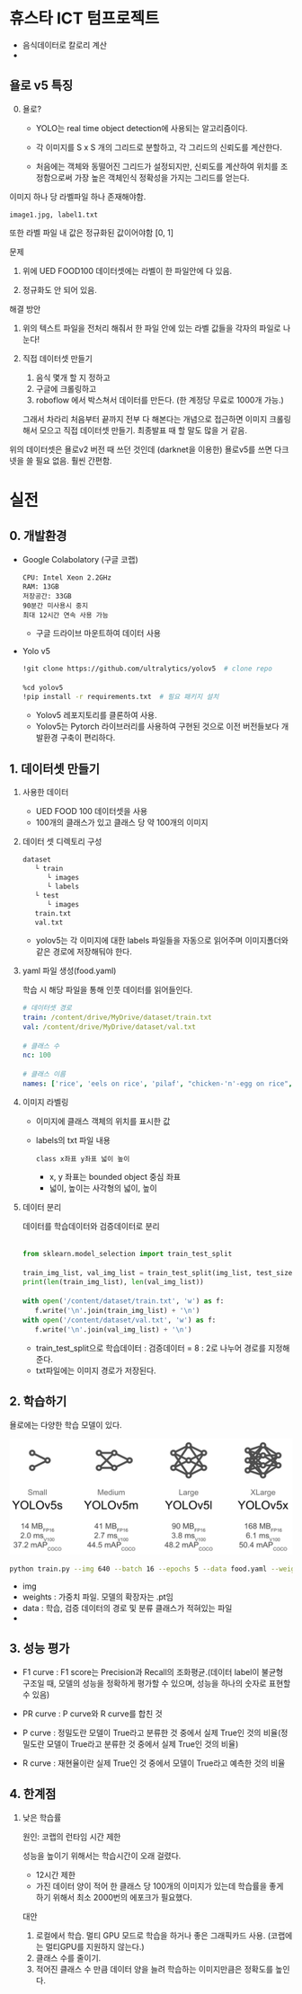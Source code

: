 # 휴스타 ICT 텀프로젝트

- 음식데이터로 칼로리 계산
- 
## 욜로 v5 특징

0. 욜로?

   - YOLO는 real time object detection에 사용되는 알고리즘이다.

   - 각 이미지를 S x S 개의 그리드로 분할하고, 각 그리드의 신뢰도를 계산한다.

   - 처음에는 객체와 동떨어진 그리드가 설정되지만, 신뢰도를 계산하여 위치를 조정함으로써 가장 높은 객체인식 정확성을 가지는 그리드를 얻는다.

이미지 하나 당 라벨파일 하나 존재해야함.
```
image1.jpg, label1.txt
```

또한 라벨 파일 내 값은 정규화된 값이어야함 [0, 1]

문제

1. 위에 UED FOOD100 데이터셋에는 라벨이 한 파일안에 다 있음. 

2. 정규화도 안 되어 있음.

해결 방안
1. 위의 텍스트 파일을 전처리 해줘서 한 파일 안에 있는 라벨 값들을 각자의 파일로 나눈다!
2. 직접 데이터셋 만들기
   1. 음식 몇개 할 지 정하고
   2. 구글에 크롤링하고
   3. roboflow 에서 박스쳐서 데이터를 만든다. (한 계정당 무료로 1000개 가능.) 
   
   그래서 차라리 처음부터 끝까지 전부 다 해본다는 개념으로 접근하면 이미지 크롤링해서 모으고 직접 데이터셋 만들기. 최종발표 때 할 말도 많을 거 같음.
   

위의 데이터셋은 욜로v2 버전 때 쓰던 것인데 (darknet을 이용한) 욜로v5를 쓰면 다크넷을 쓸 필요 없음. 훨씬 간편함.




# 실전

## 0. 개발환경

- Google Colabolatory (구글 코랩)
   ```
   CPU: Intel Xeon 2.2GHz
   RAM: 13GB
   저장공간: 33GB
   90분간 미사용시 중지
   최대 12시간 연속 사용 가능
   ```
   - 구글 드라이브 마운트하여 데이터 사용


- Yolo v5

   ```sh
   !git clone https://github.com/ultralytics/yolov5  # clone repo

   %cd yolov5
   !pip install -r requirements.txt  # 필요 패키지 설치
   ```
   - Yolov5 레포지토리를 클론하여 사용.
   - Yolov5는 Pytorch 라이브러리를 사용하여 구현된 것으로 이전 버전들보다 개발환경 구축이 편리하다.



## 1. 데이터셋 만들기

1. 사용한 데이터
   
   - UED FOOD 100 데이터셋을 사용
   - 100개의 클래스가 있고 클래스 당 약 100개의 이미지

2. 데이터 셋 디렉토리 구성
   ```
   dataset
      └ train
         └ images
         └ labels
      └ test
         └ images
      train.txt
      val.txt
   ```
   - yolov5는 각 이미지에 대한 labels 파일들을 자동으로 읽어주며 이미지폴더와 같은 경로에 저장해둬야 한다.

3. yaml 파일 생성(food.yaml)

   학습 시 해당 파일을 통해 인풋 데이터를 읽어들인다.

   ```yaml
   # 데이터셋 경로
   train: /content/drive/MyDrive/dataset/train.txt
   val: /content/drive/MyDrive/dataset/val.txt

   # 클래스 수
   nc: 100

   # 클래스 이름
   names: ['rice', 'eels on rice', 'pilaf', "chicken-'n'-egg on rice", ... , 'mixed rice', 'goya chanpuru']
   ```

4. 이미지 라벨링

   - 이미지에 클래스 객체의 위치를 표시한 값

   - labels의 txt 파일 내용
      ```
      class x좌표 y좌표 넓이 높이
      ```
      - x, y 좌표는 bounded object 중심 좌표
      - 넓이, 높이는 사각형의 넓이, 높이

5. 데이터 분리

   데이터를 학습데이터와 검증데이터로 분리

   ```py

   from sklearn.model_selection import train_test_split

   train_img_list, val_img_list = train_test_split(img_list, test_size=0.2, random_state=2000)
   print(len(train_img_list), len(val_img_list))
   
   with open('/content/dataset/train.txt', 'w') as f:
      f.write('\n'.join(train_img_list) + '\n')
   with open('/content/dataset/val.txt', 'w') as f:
      f.write('\n'.join(val_img_list) + '\n')
   ```

   - train_test_split으로 학습데이터 : 검증데이터 = 8 : 2로 나누어 경로를 지정해준다.
   - txt파일에는 이미지 경로가 저장된다.


## 2. 학습하기

욜로에는 다양한 학습 모델이 있다.

![models](./images/model_comparison.png)

```sh
python train.py --img 640 --batch 16 --epochs 5 --data food.yaml --weights yolov5s.pt
```

- img
- weights : 가중치 파일.
   모델의 확장자는 .pt임
- data : 학습, 검증 데이터의 경로 및 분류 클래스가 적혀있는 파일 
- 


## 3. 성능 평가

- F1 curve : F1 score는 Precision과 Recall의 조화평균.(데이터 label이 불균형 구조일 때, 모델의 성능을 정확하게 평가할 수 있으며, 성능을 하나의 숫자로 표현할 수 있음)

- PR curve : P curve와 R curve를 합친 것

- P curve : 정밀도란 모델이 True라고 분류한 것 중에서 실제 True인 것의 비율(정밀도란 모델이 True라고 분류한 것 중에서 실제 True인 것의 비율)
- R curve : 재현율이란 실제 True인 것 중에서 모델이 True라고 예측한 것의 비율


## 4. 한계점

1. 낮은 학습률

   원인: 코랩의 런타임 시간 제한

   성능을 높이기 위해서는 학습시간이 오래 걸렸다.

   - 12시간 제한
   - 가진 데이터 양이 적어 한 클래스 당 100개의 이미지가 있는데 학습률을 좋게 하기 위해서 최소 2000번의 에포크가 필요했다.


   대안
   
   1. 로컬에서 학습. 멀티 GPU 모드로 학습을 하거나 좋은 그래픽카드 사용. (코랩에는 멀티GPU를 지원하지 않는다.)
   2. 클래스 수를 줄이기.
   3. 적어진 클래스 수 만큼 데이터 양을 늘려 학습하는 이미지만큼은 정확도를 높인다.
   
